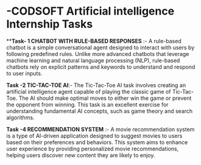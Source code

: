 # -CODSOFT  Artificial intelligence Internship Tasks

****Task- 1  CHATBOT WITH RULE-BASED RESPONSES** :-
A rule-based chatbot is a simple conversational agent designed to interact with users by following predefined rules. Unlike more advanced chatbots that leverage machine learning and natural language processing (NLP), rule-based chatbots rely on explicit patterns and keywords to understand and respond to user inputs.

**Task -2  TIC-TAC-TOE AI**:-
The Tic-Tac-Toe AI task involves creating an artificial intelligence agent capable of playing the classic game of Tic-Tac-Toe. The AI should make optimal moves to either win the game or prevent the opponent from winning. This task is an excellent exercise for understanding fundamental AI concepts, such as game theory and search algorithms.

**Task -4   RECOMMENDATION SYSTEM** :-
A movie recommendation system is a type of AI-driven application designed to suggest movies to users based on their preferences and behaviors. This system aims to enhance user experience by providing personalized movie recommendations, helping users discover new content they are likely to enjoy.

  
  
  
